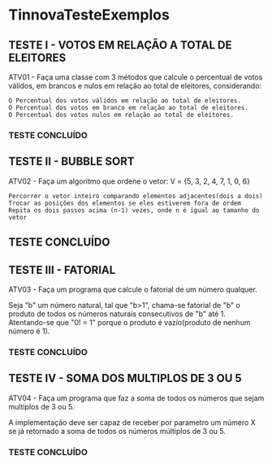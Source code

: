 # TinnovaTesteExemplos

## TESTE I - VOTOS EM RELAÇÃO A TOTAL DE ELEITORES

ATV01 - Faça uma classe com 3 métodos que calcule o percentual de votos válidos, em brancos e nulos em relação ao total de eleitores, considerando:

    O Percentual dos votos válidos em relação ao total de eleitores.
    O Percentual dos votos em branco em relação ao total de eleitores.
    O Percentual dos votos nulos em relação ao total de eleitores.    
 ###   TESTE CONCLUÍDO 
 
 ## TESTE II - BUBBLE SORT

ATV02 - Faça um algoritmo que ordene o vetor: V = {5, 3, 2, 4, 7, 1, 0, 6}

    Percorrer o vetor inteiro comparando elementos adjacentes(dois a dois)
    Trocar as posições dos elementos se eles estiverem fora de ordem
    Repita os dois passos acima (n-1) vezes, onde n é igual ao tamanho do vetor
    
   ## TESTE CONCLUÍDO 

## TESTE III - FATORIAL

ATV03 - Faça um programa que calcule o fatorial de um número qualquer.

Seja "b" um número natural, tal que "b>1", chama-se fatorial de "b" o produto de todos os números naturais consecutivos de "b" até 1. Atentando-se que "0! = 1" porque o produto é vazio(produto de nenhum número é 1).
### TESTE CONCLUÍDO 


## TESTE IV - SOMA DOS MULTIPLOS DE 3 OU 5

ATV04 - Faça um programa que faz a soma de todos os números que sejam multiplos de 3 ou 5.

A implementação deve ser capaz de receber por parametro um número X se já retornado a soma de todos os números múltiplos de 3 ou 5.
### TESTE CONCLUÍDO 
